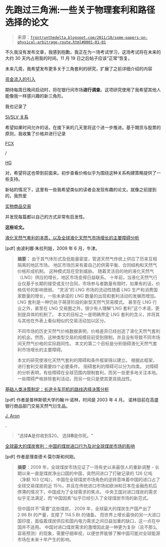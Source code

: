 <!--yml

category: 未分类

date: 2024-05-12 23:32:41

-->

# 先跑过三角洲:一些关于物理套利和路径选择的论文

> 来源：[`frontrunthedelta.blogspot.com/2011/10/some-papers-on-physical-arbitrage-route.html#0001-01-01`](https://frontrunthedelta.blogspot.com/2011/10/some-papers-on-physical-arbitrage-route.html#0001-01-01)

不久我没有发布文章，我感到抱歉。我正在为一场考试学习，这场考试将在未来的大约 30 天内占用我的时间。11 月 19 日之后帖子应该“正常”恢复。

未来几周，我希望发布更多关于三角套利的研究，扩展了之前详细介绍的内容

[资金流入的引入](http://frontrunthedelta.blogspot.com/2011/09/triangular-arbitrage-during-interbank.html)

期待每周日晚间启动时，将在银行间市场**进行调查**。这项研究使用了我希望其他人能像我一样感兴趣的新三角形。

我也记录了

[SI/SLV 关系](http://frontrunthedelta.blogspot.com/2011/10/etf-futures-arbitrage-slv-against-cmes.html)

希望如果时间允许的话，在接下来的几天里将这个进一步推进。基于期货与股票的原则，我收集了价格并进行记录

[FCX](http://www.fcx.com/)

/

[HG](http://www.cmegroup.com/trading/metals/base/copper_contract_specifications.html)

对，希望将这也带到前面来。初步查看价格似乎为围绕这种关系构建策略提供了一些支持。

新帖的情况下，这里有一些我希望类似的读者会发现有趣的论文。就像之前提到的，我热爱

[实物商品交易](http://frontrunthedelta.blogspot.com/2011/06/glencore-perfect-arbitraguer.html)

并发现每篇都以自己的方式非常有启发性。

**这些论文。**

[液化天然气套利的本质，以及全球液化天然气市场增长的主要障碍分析](http://www.apgasforum.com/articles/LNG_Arbitrage_Zhuraleva_Jun09.pdf)

[pdf] 由波利娜·朱拉列娃，2009 年 6 月，牛津。

> **摘要：** 由于其气体形式及低能量密度，管道天然气传统上供应了历来互相隔离的地区市场。 地区市场历来有着自己的供需平衡、合同结构和天然气价格形成机制。 这种模式现在受到威胁。 随着灵活目的地的液化天然气（LNG）供应的增长，地区市场变得日益联系。 十年前，当液化天然气行业仅基于长期的接受或支付合同，市场参与者数量有限时，如果有的话，价格信号的影响很弱。 “灵活”的 LNG 市场的流动性随着 LNG 生产和消费国家数量的增长，一些未承诺的 LNG 数量的出现和套利活动的发展而增加。 LNG 套利是一种仍处于萌芽阶段的新型天然气贸易模式。 甚至在 LNG 行业之外，甚至在 LNG 交易圈之外，很少有人理解“LNG 套利”这个术语，更别提具体的机制了。 本文的目标之一是明确界定 LNG 套利的含义，并将其与其他在外表上看似相似的交易活动加以区分。
> 
> 不同市场的历史天然气价格数据表明，价格差异已经创造了液化天然气套利的机会。然而，这种类型交易的规模目前受到限制，并且没有导致不同市场间天然气价格的实际趋同性。 本文的第二个目标是分析阻碍液化天然气套利市场增长的主要障碍。
> 
> 本文的研究使液化天然气套利的障碍和条件框架得以建立。 根据此框架，进行套利交易需要四个必要条件。 阻碍套利的障碍可以分为四类。 对障碍的分析表明，有些障碍在全球范围内限制套利，而另一些更多地关注本地。 一些障碍严格排除套利活动，而另一些只是使其更具挑战性。

[基础人类决策制定：长途卡车司机的路线选择决策分析](http://orfe.princeton.edu/%7Ealaink/Papers/KnorringThesis.pdf)

[pdf] 作者是普林斯顿大学约翰·H·诺林，时间是 2003 年 4 月。 诺林目前在高盛银行商品部门交易天然气衍生品。

[J. Aron](http://info.goldavenue.com/info_site/in_who/in_who_aron.html)

.

> "选择**A**是你收到$20。 选择**B**是你死。"

[全球最大的煤炭套利：中国的煤炭进口行为及对全球煤炭市场的影响](http://iis-db.stanford.edu/pubs/22966/WP_94_Morse_He_Greatest_Coal_Arbitrage_5Aug2010.pdf)

[pdf] 作者是理查德·K·莫尔斯和何刚。

> **摘要**：2009 年，全球煤炭市场见证了一场有史以来最惊人的重新调整 - 长期以来一直是煤炭净出口国的中国，突然间进口了打破记录的 126 亿吨（净额 103 亿吨）。 中国在全球煤炭市场角色的逆转意味着中国的进口占了全球交易煤炭的近 15％，并且在传统进口市场如欧洲和日本在金融危机后停滞的情况下，中国成为了全球需求的焦点。 中央王国对进口煤炭的需求似乎无法满足，而“中国因素”似乎已经引入了全球煤炭市场的新范式。
> 
> 但中国并不“需要”这些煤炭。 2009 年，全球最大的煤炭生产国产出了 2.96 Bt 的产量，支撑了 114.5 Bt 的储备。 而世界上增长最快的另一大进口国印度，面临着煤炭供应和国内电力需求之间日益加重的缺口，这一点在中国并不适用。 中国对进口煤炭需求的激增因此是一种更为复杂（且不那么容易预测）的现象，需要仔细审视，以便世界能够了解中国可能对全球能源市场在未来十年产生的影响。
